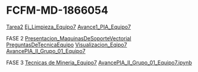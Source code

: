 # FCFM-MD-1866054
[Tarea2](https://github.com/AdrianaTrejo/Mineria-de-Datos/blob/main/Equipo_7-Ejerciciobasededatos.pdf)
[Ej_Limpieza_Equipo7](https://github.com/AdrianaTrejo/Mineria-de-Datos/blob/main/Ej_Limpieza_Equipo7.ipynb)
[Avance1_PIA_Equipo7](https://github.com/AdrianaTrejo/Mineria-de-Datos/blob/main/Avance1_PIA_Equipo7.ipynb)


FASE 2
[Presentacion_MaquinasDeSoporteVectorial](https://github.com/AdrianaTrejo/Mineria-de-Datos/blob/main/Presentacion_MaquinadeSoporteVectorial_Equipo7.pdf)
[PreguntasDeTecnicaEquipo](https://github.com/AdrianaTrejo/Mineria-de-Datos/blob/main/Preguntas_MaquinadeSoporteVectorial_Equipo7.pdf)
[Visualizacion_Eqipo7](https://github.com/AdrianaTrejo/Mineria-de-Datos/blob/main/Visualizacion_Equipo7.ipynb)
[AvancePIA_II_Grupo_01_Equipo7](https://github.com/AdrianaTrejo/Mineria-de-Datos/blob/main/AvancePIA_II_Grupo_01_Equipo7.ipynb)


FASE 3
[Tecnicas de Mineria_Equipo7](https://github.com/AdrianaTrejo/Mineria-de-Datos/blob/main/Tecnicas_de_mineria.ipynb)
[AvancePIA_II_Grupo_01_Equipo7.ipynb](https://github.com/aaron-v-kane/FCFM/blob/main/AvancePIA_II_Grupo_01_Equipo7.ipynb)

